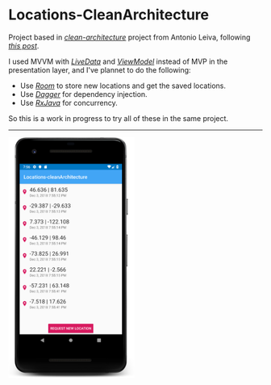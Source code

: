 # Locations-CleanArchitecture

Project based in [*clean-architecture*](https://github.com/antoniolg/clean-architecture) project from Antonio Leiva, following [*this post*](https://devexperto.com/clean-architecture-android/).

I used MVVM with [*LiveData*](https://developer.android.com/topic/libraries/architecture/livedata) and [*ViewModel*](https://developer.android.com/topic/libraries/architecture/viewmodel) instead of MVP in the presentation layer, and I've plannet to do the following: 
- Use [*Room*](https://developer.android.com/topic/libraries/architecture/room) to store new locations and get the saved locations.
- Use [*Dagger*](https://google.github.io/dagger/) for dependency injection.
- Use [*RxJava*](https://github.com/ReactiveX/RxJava) for concurrency.

So this is a work in progress to try all of these in the same project.

* * *

<img src="img/device-2018-12-03-195720.png" width=250>
